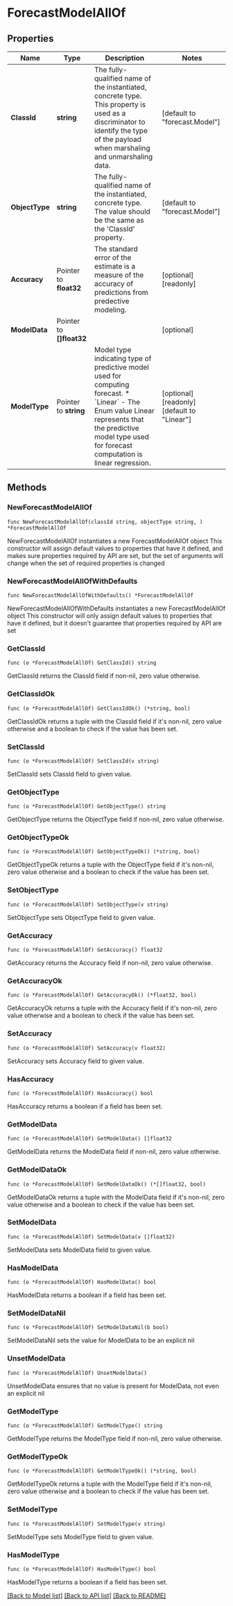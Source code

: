 # ForecastModelAllOf

## Properties

Name | Type | Description | Notes
------------ | ------------- | ------------- | -------------
**ClassId** | **string** | The fully-qualified name of the instantiated, concrete type. This property is used as a discriminator to identify the type of the payload when marshaling and unmarshaling data. | [default to "forecast.Model"]
**ObjectType** | **string** | The fully-qualified name of the instantiated, concrete type. The value should be the same as the &#39;ClassId&#39; property. | [default to "forecast.Model"]
**Accuracy** | Pointer to **float32** | The standard error of the estimate is a measure of the accuracy of predictions from predective modeling. | [optional] [readonly] 
**ModelData** | Pointer to **[]float32** |  | [optional] 
**ModelType** | Pointer to **string** | Model type indicating type of predictive model used for computing forecast. * &#x60;Linear&#x60; - The Enum value Linear represents that the predictive model type used for forecast computation is linear regression. | [optional] [readonly] [default to "Linear"]

## Methods

### NewForecastModelAllOf

`func NewForecastModelAllOf(classId string, objectType string, ) *ForecastModelAllOf`

NewForecastModelAllOf instantiates a new ForecastModelAllOf object
This constructor will assign default values to properties that have it defined,
and makes sure properties required by API are set, but the set of arguments
will change when the set of required properties is changed

### NewForecastModelAllOfWithDefaults

`func NewForecastModelAllOfWithDefaults() *ForecastModelAllOf`

NewForecastModelAllOfWithDefaults instantiates a new ForecastModelAllOf object
This constructor will only assign default values to properties that have it defined,
but it doesn't guarantee that properties required by API are set

### GetClassId

`func (o *ForecastModelAllOf) GetClassId() string`

GetClassId returns the ClassId field if non-nil, zero value otherwise.

### GetClassIdOk

`func (o *ForecastModelAllOf) GetClassIdOk() (*string, bool)`

GetClassIdOk returns a tuple with the ClassId field if it's non-nil, zero value otherwise
and a boolean to check if the value has been set.

### SetClassId

`func (o *ForecastModelAllOf) SetClassId(v string)`

SetClassId sets ClassId field to given value.


### GetObjectType

`func (o *ForecastModelAllOf) GetObjectType() string`

GetObjectType returns the ObjectType field if non-nil, zero value otherwise.

### GetObjectTypeOk

`func (o *ForecastModelAllOf) GetObjectTypeOk() (*string, bool)`

GetObjectTypeOk returns a tuple with the ObjectType field if it's non-nil, zero value otherwise
and a boolean to check if the value has been set.

### SetObjectType

`func (o *ForecastModelAllOf) SetObjectType(v string)`

SetObjectType sets ObjectType field to given value.


### GetAccuracy

`func (o *ForecastModelAllOf) GetAccuracy() float32`

GetAccuracy returns the Accuracy field if non-nil, zero value otherwise.

### GetAccuracyOk

`func (o *ForecastModelAllOf) GetAccuracyOk() (*float32, bool)`

GetAccuracyOk returns a tuple with the Accuracy field if it's non-nil, zero value otherwise
and a boolean to check if the value has been set.

### SetAccuracy

`func (o *ForecastModelAllOf) SetAccuracy(v float32)`

SetAccuracy sets Accuracy field to given value.

### HasAccuracy

`func (o *ForecastModelAllOf) HasAccuracy() bool`

HasAccuracy returns a boolean if a field has been set.

### GetModelData

`func (o *ForecastModelAllOf) GetModelData() []float32`

GetModelData returns the ModelData field if non-nil, zero value otherwise.

### GetModelDataOk

`func (o *ForecastModelAllOf) GetModelDataOk() (*[]float32, bool)`

GetModelDataOk returns a tuple with the ModelData field if it's non-nil, zero value otherwise
and a boolean to check if the value has been set.

### SetModelData

`func (o *ForecastModelAllOf) SetModelData(v []float32)`

SetModelData sets ModelData field to given value.

### HasModelData

`func (o *ForecastModelAllOf) HasModelData() bool`

HasModelData returns a boolean if a field has been set.

### SetModelDataNil

`func (o *ForecastModelAllOf) SetModelDataNil(b bool)`

 SetModelDataNil sets the value for ModelData to be an explicit nil

### UnsetModelData
`func (o *ForecastModelAllOf) UnsetModelData()`

UnsetModelData ensures that no value is present for ModelData, not even an explicit nil
### GetModelType

`func (o *ForecastModelAllOf) GetModelType() string`

GetModelType returns the ModelType field if non-nil, zero value otherwise.

### GetModelTypeOk

`func (o *ForecastModelAllOf) GetModelTypeOk() (*string, bool)`

GetModelTypeOk returns a tuple with the ModelType field if it's non-nil, zero value otherwise
and a boolean to check if the value has been set.

### SetModelType

`func (o *ForecastModelAllOf) SetModelType(v string)`

SetModelType sets ModelType field to given value.

### HasModelType

`func (o *ForecastModelAllOf) HasModelType() bool`

HasModelType returns a boolean if a field has been set.


[[Back to Model list]](../README.md#documentation-for-models) [[Back to API list]](../README.md#documentation-for-api-endpoints) [[Back to README]](../README.md)


